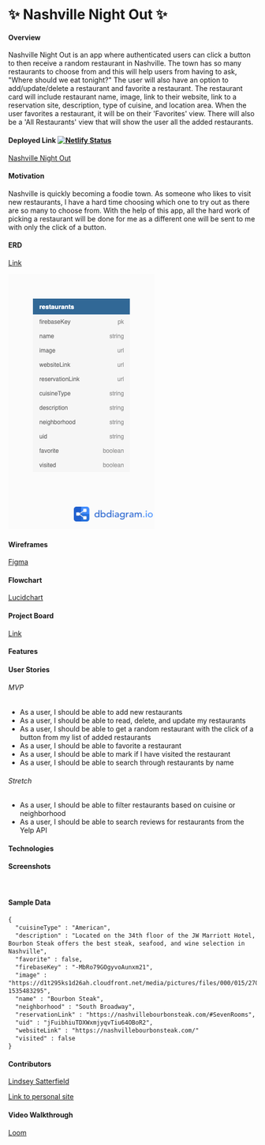 # 	&#10024; Nashville Night Out &#10024;

#### Overview
Nashville Night Out is an app where authenticated users can click a button to then receive a random restaurant in Nashville. The town has so many restaurants to choose from and this will help users from having to ask, "Where should we eat tonight?" The user will also have an option to add/update/delete a restaurant and favorite a restaurant. The restaurant card will include restaurant name, image, link to their website, link to a reservation site, description, type of cuisine, and location area.  When the user favorites a restaurant, it will be on their 'Favorites' view. There will also be a 'All Restaurants' view that will show the user all the added restaurants.

#### Deployed Link [![Netlify Status](https://api.netlify.com/api/v1/badges/53ecb021-3a9c-4e6a-82d1-113c02b1ccd1/deploy-status)](https://app.netlify.com/sites/nashville-night-out/deploys)
[Nashville Night Out](https://nashville-night-out.netlify.app/)

#### Motivation
Nashville is quickly becoming a foodie town. As someone who likes to visit new restaurants, I have a hard time choosing which one to try out as there are so many to choose from. With the help of this app, all the hard work of picking a restaurant will be done for me as a different one will be sent to me with only the click of a button.
#### ERD
[Link](https://dbdiagram.io/d/60b16368b29a09603d170c69)

![](./src/assets/screenshots/ERD.png)

#### Wireframes
[Figma](https://www.figma.com/file/H11DfKviLNLKtqCrufo2Sz/Nashville-Night-Out?node-id=0%3A1)

#### Flowchart 
[Lucidchart](https://lucid.app/lucidchart/invitations/accept/inv_ad8032e6-3ee9-49c4-a554-60793c9fd485)

#### Project Board
[Link](https://github.com/lindseysatterfield/nashville-night-out/projects/1)
#### Features

#### User Stories
###### MVP
- As a user, I should be able to add new restaurants
- As a user, I should be able to read, delete, and update my restaurants
- As a user, I should be able to get a random restaurant with the click of a button from my list of added restaurants
- As a user, I should be able to favorite a restaurant
- As a user, I should be able to mark if I have visited the restaurant
- As a user, I should be able to search through restaurants by name

###### Stretch
- As a user, I should be able to filter restaurants based on cuisine or neighborhood
- As a user, I should be able to search reviews for restaurants from the Yelp API

#### Technologies
#### Screenshots
![]()

#### Sample Data
```
{
  "cuisineType" : "American",
  "description" : "Located on the 34th floor of the JW Marriott Hotel, Bourbon Steak offers the best steak, seafood, and wine selection in Nashville",
  "favorite" : false,
  "firebaseKey" : "-MbRo79GOgyvoAunxm21",
  "image" : "https://d1t295ks1d26ah.cloudfront.net/media/pictures/files/000/015/270/xlarge_desktop/Bourbon_Steak_Nashville_food3.jpg?1535483295",
  "name" : "Bourbon Steak",
  "neighborhood" : "South Broadway",
  "reservationLink" : "https://nashvillebourbonsteak.com/#SevenRooms",
  "uid" : "jFuibhiuTDXWxmjyqvTiu64OBoR2",
  "websiteLink" : "https://nashvillebourbonsteak.com/"
  "visited" : false
}
```
#### Contributors
[Lindsey Satterfield](https://github.com/lindseysatterfield)

[Link to personal site](lindseysatterfield.com)
#### Video Walkthrough
[Loom]()
